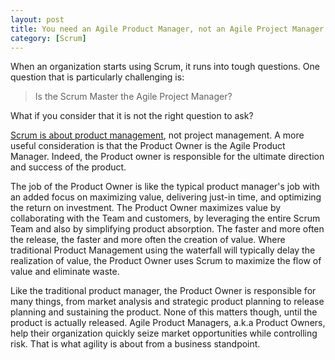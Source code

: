 ```yaml
---
layout: post
title: You need an Agile Product Manager, not an Agile Project Manager
category: [Scrum]
---
```


When an organization starts using Scrum, it runs into tough questions. One question that is particularly challenging is:

> Is the Scrum Master the Agile Project Manager?

What if you consider that it is not the right question to ask?

[Scrum is about product management](/2010/06/07/scrum-is-not-about-project-management.html), not project management. A more useful consideration is that the Product Owner is the Agile Product Manager. Indeed, the Product owner is responsible for the ultimate direction and success of the product. 

The job of the Product Owner is like the typical product manager's job with an added focus on maximizing value, delivering just-in time, and optimizing the return on investment. The Product Owner maximizes value by collaborating with the Team and customers, by leveraging the entire Scrum Team and also by simplifying product absorption. The faster and more often the release, the faster and more often the creation of value. Where traditional Product Management using the waterfall will typically delay the realization of value, the Product Owner uses Scrum to maximize the flow of value and eliminate waste.

Like the traditional product manager, the Product Owner is responsible for many things, from market analysis and strategic product planning to release planning and sustaining the product. None of this matters though, until the product is actually released. Agile Product Managers, a.k.a Product Owners, help their organization quickly seize market opportunities while controlling risk. That is what agility is about from a business standpoint.